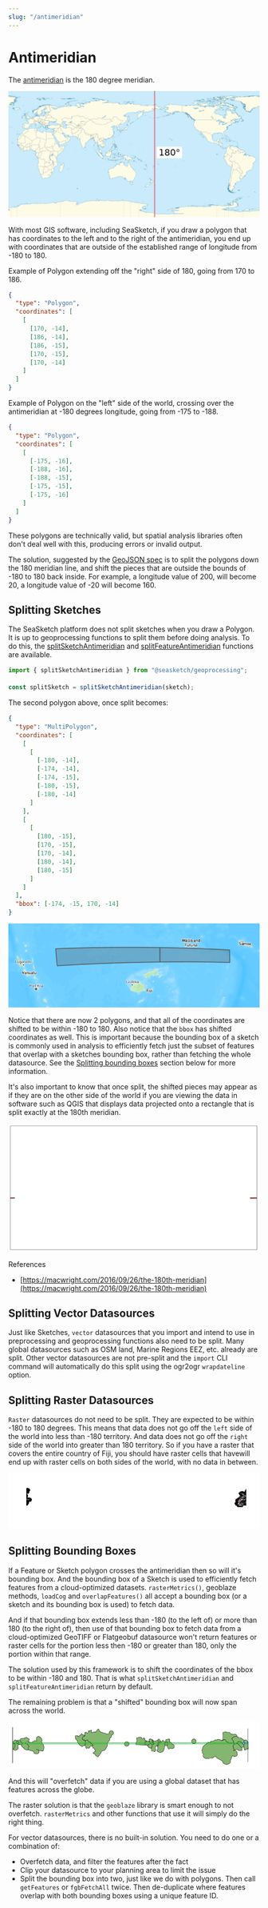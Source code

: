 ```yaml
---
slug: "/antimeridian"
---
```


# Antimeridian

The [antimeridian](https://en.wikipedia.org/wiki/180th_meridian) is the 180 degree meridian.

![Antimeridian](assets/Earth_map_with_180th_meridian.jpg "Antimeridian")

With most GIS software, including SeaSketch, if you draw a polygon that has coordinates to the left and to the right of the antimeridian, you end up with coordinates that are outside of the established range of longitude from -180 to 180.

Example of Polygon extending off the "right" side of 180, going from 170 to 186.

```json
{
  "type": "Polygon",
  "coordinates": [
    [
      [170, -14],
      [186, -14],
      [186, -15],
      [170, -15],
      [170, -14]
    ]
  ]
}
```

Example of Polygon on the "left" side of the world, crossing over the antimeridian at -180 degrees longitude, going from -175 to -188.

```json
{
  "type": "Polygon",
  "coordinates": [
    [
      [-175, -16],
      [-188, -16],
      [-188, -15],
      [-175, -15],
      [-175, -16]
    ]
  ]
}
```

These polygons are technically valid, but spatial analysis libraries often don't deal well with this, producing errors or invalid output.

The solution, suggested by the [GeoJSON spec](https://datatracker.ietf.org/doc/html/rfc7946#section-3.1.9) is to split the polygons down the 180 meridian line, and shift the pieces that are outside the bounds of -180 to 180 back inside. For example, a longitude value of 200, will become 20, a longitude value of -20 will become 160.

## Splitting Sketches

The SeaSketch platform does not split sketches when you draw a Polygon. It is up to geoprocessing functions to split them before doing analysis. To do this, the [splitSketchAntimeridian](../api/geoprocessing/functions/splitSketchAntimeridian.md) and [splitFeatureAntimeridian](../api/geoprocessing/functions/splitFeatureAntimeridian.md) functions are available.

```typescript
import { splitSketchAntimeridian } from "@seasketch/geoprocessing";

const splitSketch = splitSketchAntimeridian(sketch);
```

The second polygon above, once split becomes:

```json
{
  "type": "MultiPolygon",
  "coordinates": [
    [
      [
        [-180, -14],
        [-174, -14],
        [-174, -15],
        [-180, -15],
        [-180, -14]
      ]
    ],
    [
      [
        [180, -15],
        [170, -15],
        [170, -14],
        [180, -14],
        [180, -15]
      ]
    ]
  ],
  "bbox": [-174, -15, 170, -14]
}
```

![Antimeridian SeaSketch](assets/antimeridian-seasketch.png "Antimeridian SeaSketch")

Notice that there are now 2 polygons, and that all of the coordinates are shifted to be within -180 to 180. Also notice that the `bbox` has shifted coordinates as well. This is important because the bounding box of a sketch is commonly used in analysis to efficiently fetch just the subset of features that overlap with a sketches bounding box, rather than fetching the whole datasource. See the [Splitting bounding boxes](#splitting-bounding-boxes) section below for more information.

It's also important to know that once split, the shifted pieces may appear as if they are on the other side of the world if you are viewing the data in software such as QGIS that displays data projected onto a rectangle that is split exactly at the 180th meridian.

![Antimeridian QGIS Vector](assets/antimeridian-qgis.png "Antimeridian QGIS Vector")

References

- [https://macwright.com/2016/09/26/the-180th-meridian](https://macwright.com/2016/09/26/the-180th-meridian)

## Splitting Vector Datasources

Just like Sketches, `vector` datasources that you import and intend to use in preprocessing and geoprocessing functions also need to be split. Many global datasources such as OSM land, Marine Regions EEZ, etc. already are split. Other vector datasources are not pre-split and the `import` CLI command will automatically do this split using the ogr2ogr `wrapdateline` option.

## Splitting Raster Datasources

`Raster` datasources do not need to be split. They are expected to be within -180 to 180 degrees. This means that data does not go off the `left` side of the world into less than -180 territory. And data does not go off the `right` side of the world into greater than 180 territory. So if you have a raster that covers the entire country of Fiji, you should have raster cells that havewill end up with raster cells on both sides of the world, with no data in between.

![Antimeridian QGIS Raster](assets/antimeridian-qgis-raster.png "Antimeridian QGIS Raster")

## Splitting Bounding Boxes

If a Feature or Sketch polygon crosses the antimeridian then so will it's bounding box. And the bounding box of a Sketch is used to efficiently fetch features from a cloud-optimized datasets. `rasterMetrics()`, geoblaze methods, `loadCog` and `overlapFeatures()` all accept a bounding box (or a sketch and its bounding box is used) to fetch data.

And if that bounding box extends less than -180 (to the left of) or more than 180 (to the right of), then use of that bounding box to fetch data from a cloud-optimized GeoTIFF or Flatgeobuf datasource won't return features or raster cells for the portion less then -180 or greater than 180, only the portion within that range.

The solution used by this framework is to shift the coordinates of the bbox to be within -180 and 180. That is what `splitSketchAntimeridian` and `splitFeatureAntimeridian` return by default.

The remaining problem is that a "shifted" bounding box will now span across the world.

![Antimeridian Overfetch](assets/antimeridian-over-fetch.png "Antimeridian Overfetch")

And this will "overfetch" data if you are using a global dataset that has features across the globe.

The raster solution is that the `geoblaze` library is smart enough to not overfetch. `rasterMetrics` and other functions that use it will simply do the right thing.

For vector datasources, there is no built-in solution. You need to do one or a combination of:

- Overfetch data, and filter the features after the fact
- Clip your datasource to your planning area to limit the issue
- Split the bounding box into two, just like we do with polygons. Then call `getFeatures` or `fgbFetchAll` twice. Then de-duplicate where features overlap with both bounding boxes using a unique feature ID.
